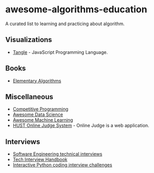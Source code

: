 # awesome-algorithms-education

A curated list to learning and practicing about algorithm.

## Visualizations

- [Tangle](https://github.com/enjalot/algovis) - JavaScript Programming Language.

## Books

- [Elementary Algorithms](https://github.com/liuxinyu95/AlgoXY)

## Miscellaneous

- [Competitive Programming](https://github.com/lnishan/awesome-competitive-programming)
- [Awesome Data Science](https://github.com/bulutyazilim/awesome-datascience)
- [Awesome Machine Learning](https://github.com/josephmisiti/awesome-machine-learning)
- [HUST Online Judge System](https://github.com/freefcw/hustoj-neo) - Online Judge is a web application.

## Interviews

- [Software Engineering technical interviews](https://github.com/kdn251/interviews)
- [Tech Interview Handbook](https://github.com/yangshun/tech-interview-handbook)
- [Interactive Python coding interview challenges](https://github.com/donnemartin/interactive-coding-challenges)
